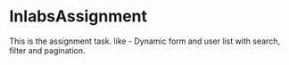 # InlabsAssignment
This is the assignment task. like - Dynamic form and user list with search, filter and pagination.
